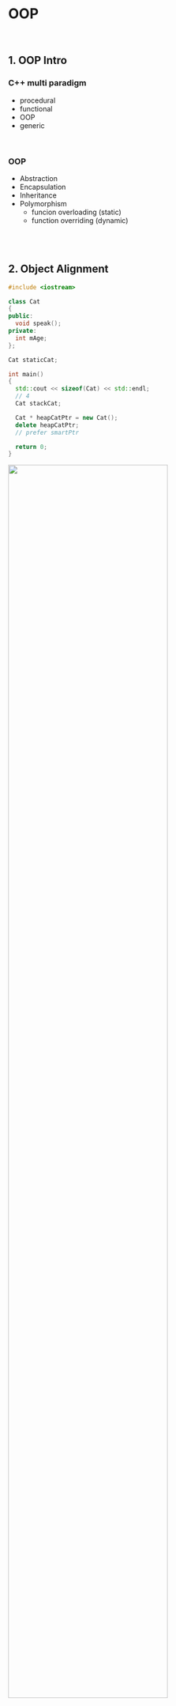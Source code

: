 # OOP

<br>

## 1. OOP Intro

### C++ multi paradigm
- procedural
- functional
- OOP
- generic

<br>

### OOP
- Abstraction
- Encapsulation
- Inheritance
- Polymorphism
  - funcion overloading (static)
  - function overriding (dynamic)

<br>
<br>

## 2. Object Alignment

```cpp
#include <iostream>

class Cat
{
public: 
  void speak();
private:
  int mAge;
};

Cat staticCat;

int main()
{
  std::cout << sizeof(Cat) << std::endl;
  // 4
  Cat stackCat;

  Cat * heapCatPtr = new Cat();
  delete heapCatPtr;
  // prefer smartPtr

  return 0;
}
```

<img src = "image.png" width = "80%">

<br>

### memory alignmnet rule
- member variable은 그 size의 배수의 위치에서 시작해야한다.
- object의 전체 size는 가장 큰 member variable size의 배수에서 끝나야한다.

<br>

```cpp
class Cat
{
public: 
  void speak();
private:
  double d8;  // 8bytes
  int i4a;    // 4bytes
  int i4b;    // 4bytes
  /*
  16bytes
  */
};
```

```cpp
class Cat
{
public: 
  void speak();
private:
  int i4a;    // 4bytes
  double d8;  // 8bytes
  int i4b;    // 4bytes
  /*
  24bytes
  */
};
```

<img src = "image-1.png" width = "80%">

<br>

```cpp
class Cat
{
public: 
  void speak();
private:
  char c1;    // 1byte
  int i4a;    // 4bytes
  int i4b;    // 4bytes
  double d8;  // 8bytes
};
```

<img src = "image-2.png" width = "80%">

### False Sharing
- parallel programming 시 Cashe Line 라는 hardware적 구조에 따라 data가 64bytes 단위로 잘라지고 한 블락이 각각 갈라져 다른 core로 들어가는 상황
- alignas 키워드를 사용해 방지한다.
- [alignas🔗](https://en.cppreference.com/w/cpp/language/alignas)

```cpp
class alignas(32) Cat // <-- 32bytes로 변환해 false sharing 방지
{
public: 
  void speak();
private:
  char c1;    // 1byte
  int i4a;    // 4bytes
  int i4b;    // 4bytes
  double d8;  // 8bytes
};
```

<br>

## 3. Static Members in Class

1. static member function
2. static member variable
3. static variable in a function

- [cpp reference static](https://en.cppreference.com/w/cpp/keyword/static)

<br>

### static member function
- static은 object의 address를 가르키는 this와 바인딩되어있지 않다.
  - object를 생성하지 않아도 호출할 수 있다.
  - object를 가르킬 수 없어 static 함수에서 member variable에 접근할 수 없다.
  
```cpp
class Cat
{
public:
  void speak()
  {
    count++;
    std::cout << count << "meow" << std::endl;
  };
  static int count;
  static void staticSpeak()
  {
    std::cout << "CAT!" << std::endl;
    // speak(); <-- static 함수는 member 변수와 memeber 함수를 호출할 수 없다.
  };
private:
  int Age;
};
```

### static member variable
- 프로그램이 실행되기 전에 초기화를 시켜줘야한다.
- 메모리의 static 영역에 생성돼 서로 다른 object에서 공유한다.

```cpp
class Cat
{
public:
  void speak()
  {
    count++;
    std::cout << count << "meow" << std::endl;
  };
  static int count;
  static void staticSpeak()
  {
    std::cout << "CAT!" << std::endl;
  };
private:
  int Age;
};

int Cat::count = 0;
```

<img src = "image-3.png" width = "50%">

### static variable in a function
- speak() 메소드에서만 사용돼 count를 speak() 메소드 안으로 이동
- 메모리의 static 영역에 생성돼 서로 다른 object에서 공유한다.
- 초기화 시점? 추후 학습

```cpp
class Cat
{
public:
  void speak()
  {
    static int count = 0;
    count++;
    std::cout << count << "meow" << std::endl;
  };
  static void staticSpeak()
  {
    std::cout << "CAT!" << std::endl;
  };
private:
  int Age;
};
```

<br>

## 4. Member Init List

```cpp
#include <iostream>

class Cat 
{
public:
  Cat()
  {
    std::cout << "constructor" << std::endl;
    mptr = std::make_unique<Object>();
  }
  ~Cat()
  {
    std::cout << "destructor" << std::endl;
  }
  void speak()
  {
    std::cout << "meow" << std::endl;
  }
private:
  int mAge;
  std::unique_ptr<Object> mptr:
  Object obj;
};

int main() 
{
  Cat kitty;
  kitty.speak();
  return 0;
}
```

![alt text](image-4.png)

- Assembly 코드의 call 명령어를 확인해 보면 constructor, destructor 가 함수처럼 실행된 것을 확인 가능
- heap에 object 생성시
  - constructor에서 heap에 할당, destructor에서 할당 해제 지양
  - smart pointer 사용
  - object가 너무 크지 않다면 member object 생성

### Member Init Lists

```cpp
#include <iostream>

class Cat
{
public:
  /*
  Cat()
  {
    mAge = 1;
  }
  Cat(int age)
  {
    mAge = age;
  }
  */
  Cat():mAge(1){};
  Cat(int age):mAge(age){};
private:
  int mAge;
};

class Zoo
{
public:
  /*
  Zoo(int kittyAge)
  {
    mKitty = Cat(kittyAge); // 임시 object(고양이)가 만들어지고 값을 할당하면서 사라짐(1살 -> 5살)
  }
  */
  Zoo(int kittyAge): mKitty(Cat(kittyAge)) // 멤버 이니셜라이저 리스트를 사용해 임시 object(고양이)가 만들어지지 않음
  {}
private:
  Cat mKitty;
};

int main()
{
  return 0;
}
```

> [cpp reference member init list](https://en.cppreference.com/w/cpp/language/constructor)

<br>

## 5. copy/move Constructor

- 컴파일러가 알아서 만들어주는 메소드들
  1. Constructor
  2. Destructor
  3. copy/move Constructor
  4. copy/move Assignment

- member variable로 pointer를 활용해 resource를 관리하게 되면 constructor를 제외한 메소드들을 구현해줘야한다.

> [rule of three/five/zero](https://en.cppreference.com/w/cpp/language/rule_of_three)

- copy constructor
  - 기존 object의 정보를 copy해 새로운 object를 만들 때 호출되는 생성자
- move constructor
  - 기존 object의 정보를 move해 새로운 object를 만들 때 호출되는 생성자
  - 기존 object의 정보는 새로운 object에 ownership을 뺏긴다.
  
```cpp
#include <iostream>
#include <string>
using namespace std;

class Cat 
{ 
public:
  Cat() = default; // default constructor 명시
  Cat(string name, int age):mName{std::move(name)}, mAge{age}
  {
    cout << mName << " constructor" << endl;
  };
  ~Cat()
  {
    std::cout << mName << " destructor" << endl;
    // delete mPtr;
  }
  Cat(const Cat& other): mName{other.mName}, mAge{other.mAge}
  {
    cout << mName << " copy constructor" << endl;
  }
  Cat(Cat&& other):mName(std::move(other.mName)), mAge{other.mAge} // mName 의 소유권을 뺏어온다.
  {
    cout << mName << " move constructor" << endl;
  }
  void print()
  {
    cout << mName << " " << mAge << endl;
  }

private:
  string mName;
  int mAge;
  // char * mPtr;
};

int main(void) { 
  Cat kitty{"kitty", 1};
  Cat kitty2{kitty};  // copy constructor: 권장 방법
  // Cat kitty3 = kitty; // copy constructor
  Cat kitty3{std::move(kitty)}; // move constructor
  return 0;
}

/*
kitty constructor
kitty copy constructor
kitty move constructor
kitty destructor
kitty destructor
 destructor <- 소유권을 빼껴 이름이 없다.
*/
```

<br>

## 6. copy/move Assignment

```cpp
#include <iostream>
#include <string>
using namespace std;

class Cat 
{ 
public:
  /*
  // 사용못하게 막을 수 있음!
  Cat() = delete;
  Cat(const Cat& other) = delete;
  Cat& operator=(const Cat& other) = delete;
  */

  Cat() = default; // default constructor 명시
  Cat(string name, int age):mName{std::move(name)}, mAge{age}
  {
    cout << mName << " constructor" << endl;
  };
  ~Cat() noexcept
  {
    std::cout << mName << " destructor" << endl;
    // delete mPtr;
  }
  Cat(const Cat& other):mName{other.mName}, mAge{other.mAge}
  {
    cout << mName << " copy constructor" << endl;
  }
  Cat(Cat&& other) noexcept :mName(std::move(other.mName)), mAge{other.mAge} // mName 의 소유권을 뺏어온다.
  {
    cout << mName << " move constructor" << endl;
  }
  Cat& operator=(const Cat& other) noexcept
  {
    if(&other == this) // member variable로 pointer를 활용해 resource를 관리하는 경우 발생할 수 있는문제 예방
    {
      return * this;
    }
    mName = other.mName;
    mAge = other.mAge;
    cout << mName << " copy assignmnet" << endl;
    return *this;
  }
  Cat& operator=(Cat&& other) noexcept
  {
    if(&other == this) // member variable로 pointer를 활용해 resource를 관리하는 경우 발생할 수 있는문제 예방
    {
      return * this;
    }
    mName = std::move(other.mName);
    mAge = other.mAge;
    cout << mName << " move assignmnet" << endl;
    return *this;
  }
  void print()
  {
    cout << mName << " " << mAge << endl;
  }

private:
  string mName;
  int mAge;
  // char * mPtr;
};

int main(void) { 
  Cat kitty{"kitty", 1};
  Cat nabi{"nabi", 2};

  /*
  kitty = nabi;
  kitty.print(); // copy assignment
  */

  /*
  kitty = std::move(nabi); // move assignment
  kitty.print();
  nabi.print();
  */

  /*
  kitty = kitty; 
  kitty = std::move(kitty);
  // 문제가 발생할 수 있음!
  */
  return 0;
}
```